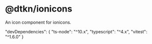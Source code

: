 # @dtkn/ionicons

An icon component for ionicons.

"devDependencies": {
    "ts-node": "^10.x",
    "typescript": "^4.x",
    "vitest": "^1.6.0"
  }